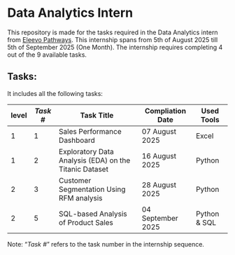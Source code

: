# Data Analytics Intern 

This repository is made for the tasks required in the Data Analytics intern from [Eleevo Pathways](https:https://github.com/elevvopaths).
This internship spans from 5th of August 2025 till 5th of September 2025 (One Month).
The internship requires completing 4 out of the 9 available tasks.

## Tasks:
It includes all the following tasks:

| level | *Task #* | Task Title | Compliation Date |  Used Tools
| ----- | ----- | ----- | ----- | ---- |
| 1 | 1 | Sales Performance Dashboard | 07 August 2025 | Excel
| 1 | 2 | Exploratory Data Analysis (EDA) on the Titanic Dataset  | 16 August 2025 | Python |
| 2 | 3 | Customer Segmentation Using RFM analysis  | 28 August 2025 | Python |
| 2 | 5 | SQL-based Analysis of Product Sales | 04 September 2025 | Python & SQL

Note: “*Task #*” refers to the task number in the internship sequence.